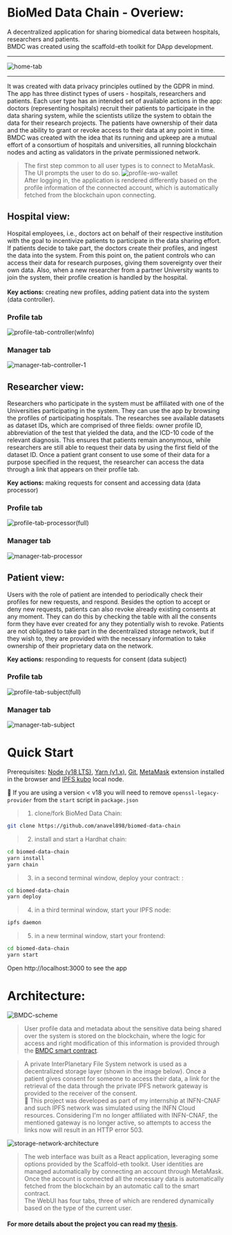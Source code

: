 # BioMed Data Chain - Overiew:

A decentralized application for sharing biomedical data between hospitals, researchers and patients.  
BMDC was created using the scaffold-eth toolkit for DApp development.

---

![home-tab](https://github.com/anavel898/biomed-data-chain/assets/101400549/03a5671b-9862-41ba-b854-0d57834c4eb7)

---

It was created with data privacy principles outlined by the GDPR in mind. The app has three distinct types of users - hospitals, researchers and patients. Each user type has an intended set of available actions in the app: doctors (representing hospitals) recruit their patients to participate in the data sharing system, while the scientists utilize the system to obtain the data for their research projects. The patients have ownership of their data and the ability to grant or revoke access to their data at any point in time.  
BMDC was created with the idea that its running and upkeep are a mutual effort of a consortium of hospitals and universities, all running blockchain nodes and acting as validators in the private permissioned network.

> The first step common to all user types is to connect to MetaMask. The UI prompts the user to do so.
![profile-wo-wallet](https://github.com/anavel898/biomed-data-chain/assets/101400549/674fa951-db7d-4cde-8091-1778f79bd182)
> &nbsp;  
> After logging in, the application is rendered differently based on the profile information of the connected account, which is automatically fetched from the blockchain upon connecting.

## Hospital view:

Hospital employees, i.e., doctors act on behalf of their respective institution with the goal to incentivize patients to participate in the data sharing effort. If patients decide to take part, the doctors create their profiles, and ingest the data into the system. From this point on, the patient controls who can access their data for research purposes, giving them sovereignty over their own data. Also, when a new researcher from a partner University wants to join the system, their profile creation is handled by the hospital.  
&nbsp;  
**Key actions:** creating new profiles, adding patient data into the system (data controller).

### Profile tab
![profile-tab-controller(wInfo)](https://github.com/anavel898/biomed-data-chain/assets/101400549/8a42766d-e5fe-48c6-8bce-7dd9df410b0d)

### Manager tab
![manager-tab-controller-1](https://github.com/anavel898/biomed-data-chain/assets/101400549/528a62ad-73ce-4387-bb49-dfffdba2e0a0)

## Researcher view:

Researchers who participate in the system must be affiliated with one of the Universities participating in the system. They can use the app by browsing the profiles of participating hospitals. The researches see available datasets as dataset IDs, which are comprised of three fields: owner profile ID, abbreviation of the test that yielded the data, and the ICD-10 code of the relevant diagnosis. This ensures that patients remain anonymous, while researchers are still able to request their data by using the first field of the dataset ID. Once a patient grant consent to use some of their data for a purpose specified in the request, the researcher can access the data through a link that appears on their profile tab.

**Key actions:** making requests for consent and accessing data (data processor)

### Profile tab
![profile-tab-processor(full)](https://github.com/anavel898/biomed-data-chain/assets/101400549/76472b6d-237f-40c0-8fbf-0039898260a8)

### Manager tab

![manager-tab-processor](https://github.com/anavel898/biomed-data-chain/assets/101400549/747b433a-e9a4-4b2b-ad73-cc0eda581c87)


## Patient view:

Users with the role of patient are intended to periodically check their profiles for new requests, and respond. Besides the option to accept or deny new requests, patients can also revoke already existing consents at any moment. They can do this by checking the table with all the consents form they have ever created for any they potentially wish to revoke. Patients are not obligated to take part in the decentralized storage network, but if they wish to, they are provided with the necessary information to take ownership of their proprietary data on the network.

**Key actions:** responding to requests for consent (data subject)

### Profile tab
![profile-tab-subject(full)](https://github.com/anavel898/biomed-data-chain/assets/101400549/52a4ca82-c27c-407f-afbf-3b730fbd00df)

### Manager tab

![manager-tab-subject](https://github.com/anavel898/biomed-data-chain/assets/101400549/cb9f2d3b-c145-4d1d-9fd5-11d887bbc0dc)

# Quick Start

Prerequisites: [Node (v18 LTS)](https://nodejs.org/en/download/), [Yarn (v1.x)](https://classic.yarnpkg.com/en/docs/install/), [Git](https://git-scm.com/downloads), [MetaMask](https://metamask.io/download/) extension installed in the browser and [IPFS kubo](https://docs.ipfs.tech/install/command-line/#install-ipfs-kubo) local node.

🚨 If you are using a version < v18 you will need to remove `openssl-legacy-provider` from the `start` script in `package.json`

> 1. clone/fork BioMed Data Chain:

```bash
git clone https://github.com/anavel898/biomed-data-chain
```

> 2. install and start a Hardhat chain:

```bash
cd biomed-data-chain
yarn install
yarn chain
```

> 3. in a second terminal window, deploy your contract: :

```bash
cd biomed-data-chain
yarn deploy
```

> 4. in a third terminal window, start your IPFS node:

```bash
ipfs daemon
```

> 5. in a new terminal window, start your frontend:

```bash
cd biomed-data-chain
yarn start
```

Open http://localhost:3000 to see the app

# Architecture:

![BMDC-scheme](https://github.com/anavel898/biomed-data-chain/assets/101400549/d99ef437-b977-4475-a6e4-0e18e34677e2)

> User profile data and metadata about the sensitive data being shared over the system is stored on the blockchain, where the logic for access and right modification of this information is provided through the [BMDC smart contract](https://github.com/anavel898/biomed-data-chain/blob/master/packages/hardhat/contracts/CMS.sol).

> A private InterPlanetary File System network is used as a decentralized storage layer (shown in the image below). Once a patient gives consent for someone to access their data, a link for the retrieval of the data through the private IPFS network gateway is provided to the receiver of the consent.  
> 🚨 This project was developed as part of my internship at INFN-CNAF and such IPFS network was simulated using the INFN Cloud resources. Considering I'm no longer affiliated with INFN-CNAF, the mentioned gateway is no longer active, so attempts to access the links now will result in an HTTP error 503.

![storage-network-architecture](https://github.com/anavel898/biomed-data-chain/assets/101400549/e328b876-d7c2-4e57-8b79-3c57375143ed)

> The web interface was built as a React application, leveraging some options provided by the Scaffold-eth toolkit. User identities are managed automatically by connecting an account through MetaMask. Once the account is connected all the necessary data is automatically fetched from the blockchain by an automatic call to the smart contract.  
> The WebUI has four tabs, three of which are rendered dynamically based on the type of the current user.
>
 #### For more details about the project you can read my [thesis](https://drive.google.com/file/d/1JSSF4YolQWaGptOGOuUGVX5g-8hobswv/view?usp=sharing).

